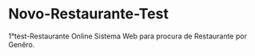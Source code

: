 # Novo-Restaurante-Test
1°test-Restaurante Online
Sistema Web para procura de Restaurante por Genêro.
